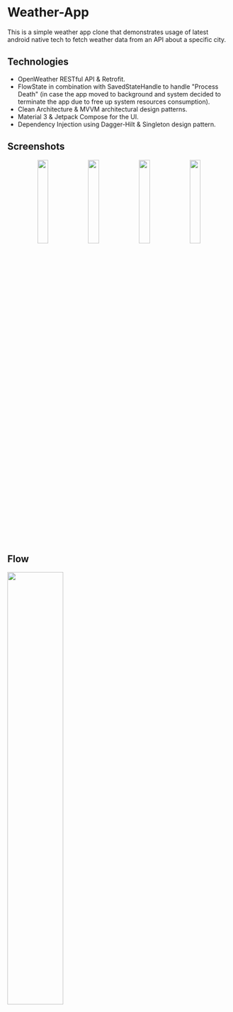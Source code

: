 # Weather-App
This is a simple weather app clone that demonstrates usage of latest android native tech to fetch weather data from an API about a specific city.

## Technologies
- OpenWeather RESTful API & Retrofit.
- FlowState in combination with SavedStateHandle to handle "Process Death" (in case the app moved to background and system decided to terminate the app due to free up system resources consumption).
- Clean Architecture & MVVM architectural design patterns.
- Material 3 & Jetpack Compose for the UI.
- Dependency Injection using Dagger-Hilt & Singleton design pattern.

## Screenshots
<p align="center">
  <img src="https://user-images.githubusercontent.com/48866801/217986095-4a1e1302-83c9-43b6-8a94-df21a2ca9135.png" style="width: 22%; height: auto; display: inline-block;">
  <img src="https://user-images.githubusercontent.com/48866801/217986106-71c47467-ba10-4765-a703-8cd1abdc94f2.png" style="width: 22%; height: auto; display: inline-block;">
  <img src="https://user-images.githubusercontent.com/48866801/217986115-8e29a957-5978-4012-aaad-e1908572a288.png" style="width: 22%; height: auto; display: inline-block;">
  <img src="https://user-images.githubusercontent.com/48866801/217986123-5bbf5db1-0430-4270-a33d-201665d4470e.png" style="width: 22%; height: auto; display: inline-block;">
</p>

## Flow
<img style="width: 50%;" src="https://user-images.githubusercontent.com/48866801/218085316-0491361d-f58a-40db-86e9-ef9d1a0a6bc1.gif" />

